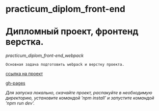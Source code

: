 # practicum_diplom_front-end



# Дипломный проект, фронтенд верстка.

*practicum_diplom_front-end_webpack*

    Основная задача подготовить webpack и верстку проекта.
    

[ссылка на проект](https://github.com/ospas312/practicum_diplom_front-end/)

[gh-pages](https://github.com/ospas312/practicum_diplom_front-end/)

*Для запуска локально, скачайте проект, распакуйте в необходимую директорию, установите командой 'npm install' и запустите командой 'npm run dev'.*